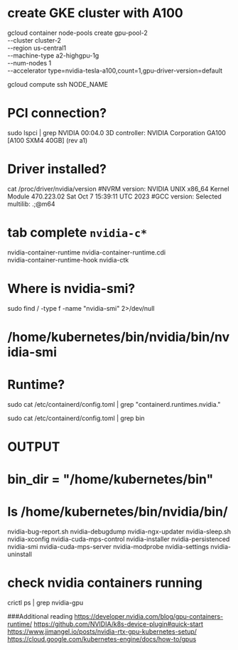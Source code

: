 # create GKE cluster with A100 
gcloud container node-pools create gpu-pool-2 \
  --cluster cluster-2 \
  --region us-central1 \
  --machine-type a2-highgpu-1g \
  --num-nodes 1 \
  --accelerator type=nvidia-tesla-a100,count=1,gpu-driver-version=default


gcloud compute ssh NODE_NAME

# PCI connection?
sudo lspci | grep NVIDIA
00:04.0 3D controller: NVIDIA Corporation GA100 [A100 SXM4 40GB] (rev a1)

# Driver installed?
cat /proc/driver/nvidia/version
#NVRM version: NVIDIA UNIX x86_64 Kernel Module  470.223.02  Sat Oct  7 15:39:11 UTC 2023
#GCC version:  Selected multilib: .;@m64

# tab complete `nvidia-c*`
nvidia-container-runtime       nvidia-container-runtime.cdi   
nvidia-container-runtime-hook  nvidia-ctk

# Where is nvidia-smi?
sudo find / -type f -name "nvidia-smi" 2>/dev/null
# /home/kubernetes/bin/nvidia/bin/nvidia-smi

# Runtime?
sudo cat /etc/containerd/config.toml | grep "containerd.runtimes.nvidia."

sudo cat /etc/containerd/config.toml  | grep bin
# OUTPUT
#  bin_dir = "/home/kubernetes/bin"

# ls /home/kubernetes/bin/nvidia/bin/
nvidia-bug-report.sh     nvidia-debugdump  nvidia-ngx-updater   nvidia-sleep.sh   nvidia-xconfig
nvidia-cuda-mps-control  nvidia-installer  nvidia-persistenced  nvidia-smi
nvidia-cuda-mps-server   nvidia-modprobe   nvidia-settings      nvidia-uninstall

# check nvidia containers running
crictl ps | grep nvidia-gpu

###Additional reading
https://developer.nvidia.com/blog/gpu-containers-runtime/
https://github.com/NVIDIA/k8s-device-plugin#quick-start
https://www.jimangel.io/posts/nvidia-rtx-gpu-kubernetes-setup/
https://cloud.google.com/kubernetes-engine/docs/how-to/gpus
